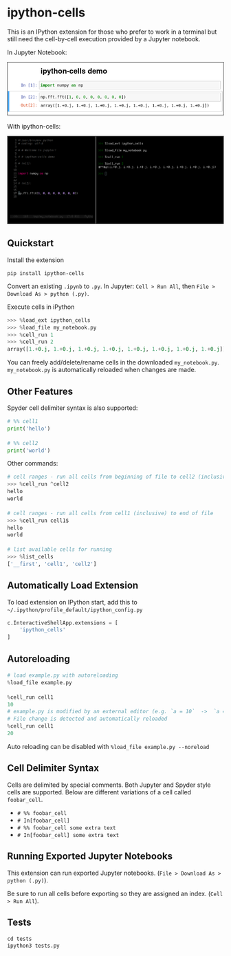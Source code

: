 # ipython-cells

This is an IPython extension for those who prefer to work in a terminal but still need the cell-by-cell execution provided by a Jupyter notebook.

In Jupyter Notebook:

![](notebook.png)

With ipython-cells:

![](commandline.png)


## Quickstart

Install the extension

    pip install ipython-cells
    
Convert an existing `.ipynb` to `.py`.  In Jupyter: `Cell > Run All`, then `File > Download As > python (.py)`.

Execute cells in iPython

``` python
>>> %load_ext ipython_cells
>>> %load_file my_notebook.py
>>> %cell_run 1
>>> %cell_run 2
array([1.+0.j, 1.+0.j, 1.+0.j, 1.+0.j, 1.+0.j, 1.+0.j, 1.+0.j, 1.+0.j])
```

You can freely add/delete/rename cells in the downloaded `my_notebook.py`.  `my_notebook.py` is automatically reloaded when changes are made.


## Other Features

Spyder cell delimiter syntax is also supported:

``` python
# %% cell1
print('hello')

# %% cell2
print('world')
```

Other commands:

``` python
# cell ranges - run all cells from beginning of file to cell2 (inclusive)
>>> %cell_run ^cell2
hello
world

# cell ranges - run all cells from cell1 (inclusive) to end of file
>>> %cell_run cell1$
hello
world

# list available cells for running
>>> %list_cells
['__first', 'cell1', 'cell2']
```


## Automatically Load Extension

To load extension on IPython start, add this to `~/.ipython/profile_default/ipython_config.py`

``` python
c.InteractiveShellApp.extensions = [
    'ipython_cells'
]
```

## Autoreloading
``` python
# load example.py with autoreloading
%load_file example.py

%cell_run cell1
10
# example.py is modified by an external editor (e.g. `a = 10`  ->  `a = 20`)
# File change is detected and automatically reloaded
%cell_run cell1
20

```

Auto reloading can be disabled with `%load_file example.py --noreload`

## Cell Delimiter Syntax

Cells are delimited by special comments.  Both Jupyter and Spyder style cells are supported.  Below are different variations of a cell called `foobar_cell`.

- `# %% foobar_cell`
- `# In[foobar_cell]`
- `# %% foobar_cell some extra text`
- `# In[foobar_cell] some extra text`

## Running Exported Jupyter Notebooks

This extension can run exported Jupyter notebooks. (`File > Download As > python (.py)`).

Be sure to run all cells before exporting so they are assigned an index. (`Cell > Run All`).

## Tests

    cd tests
    ipython3 tests.py
